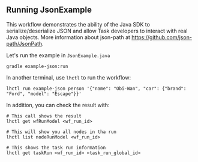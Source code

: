 ## Running JsonExample

This workflow demonstrates the ability of the Java SDK to serialize/deserialize
JSON and allow Task developers to interact with real Java objects.
More information about json-path at https://github.com/json-path/JsonPath.

Let's run the example in `JsonExample.java`

```
gradle example-json:run
```

In another terminal, use `lhctl` to run the workflow:

```
lhctl run example-json person '{"name": "Obi-Wan", "car": {"brand": "Ford", "model": "Escape"}}'
```

In addition, you can check the result with:

```
# This call shows the result
lhctl get wfRunModel <wf_run_id>

# This will show you all nodes in tha run
lhctl list nodeRunModel <wf_run_id>

# This shows the task run information
lhctl get taskRun <wf_run_id> <task_run_global_id>
```
